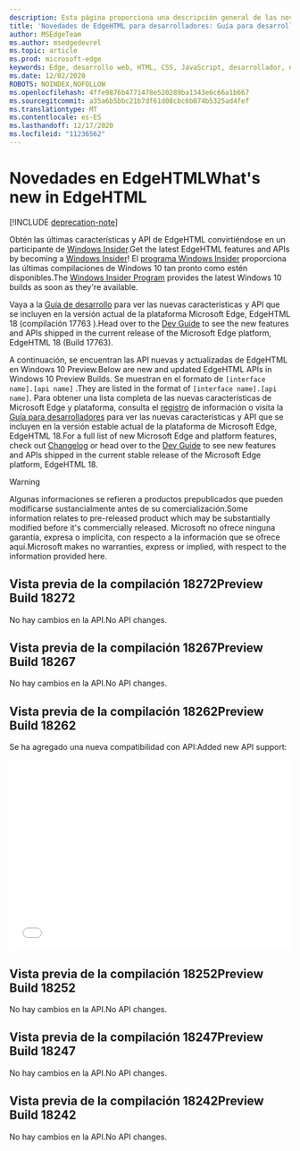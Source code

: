 ```yaml
---
description: Esta página proporciona una descripción general de las novedades de las compilaciones de EdgeHTML Preview para desarrolladores.
title: 'Novedades de EdgeHTML para desarrolladores: Guía para desarrolladores'
author: MSEdgeTeam
ms.author: msedgedevrel
ms.topic: article
ms.prod: microsoft-edge
keywords: Edge, desarrollo web, HTML, CSS, JavaScript, desarrollador, novedades en Edge, nuevas API en Edge, edgehtml, edgehtml Preview compilaciones
ms.date: 12/02/2020
ROBOTS: NOINDEX,NOFOLLOW
ms.openlocfilehash: 4ffe9876b4771478e520289ba1343e6c66a1b667
ms.sourcegitcommit: a35a6b5bbc21b7df61d08cbc6b074b5325ad4fef
ms.translationtype: MT
ms.contentlocale: es-ES
ms.lasthandoff: 12/17/2020
ms.locfileid: "11236562"
---
```

# <span data-ttu-id="30ef7-104">Novedades en EdgeHTML</span><span class="sxs-lookup"><span data-stu-id="30ef7-104">What's new in EdgeHTML</span></span>  

[!INCLUDE [deprecation-note](../includes/legacy-edge-note.md)]  

<span data-ttu-id="30ef7-105">Obtén las últimas características y API de EdgeHTML convirtiéndose en un participante de [Windows Insider](https://insider.windows.com).</span><span class="sxs-lookup"><span data-stu-id="30ef7-105">Get the latest EdgeHTML features and APIs by becoming a [Windows Insider](https://insider.windows.com)!</span></span>  <span data-ttu-id="30ef7-106">El [programa Windows Insider](https://insider.windows.com) proporciona las últimas compilaciones de Windows 10 tan pronto como estén disponibles.</span><span class="sxs-lookup"><span data-stu-id="30ef7-106">The [Windows Insider Program](https://insider.windows.com) provides the latest Windows 10 builds as soon as they're available.</span></span>  

<span data-ttu-id="30ef7-107">Vaya a la [Guía de desarrollo](../dev-guide/index.md) para ver las nuevas características y API que se incluyen en la versión actual de la plataforma Microsoft Edge, EdgeHTML 18 \(compilación 17763 \).</span><span class="sxs-lookup"><span data-stu-id="30ef7-107">Head over to the [Dev Guide](../dev-guide/index.md) to see the new features and APIs shipped in the current release of the Microsoft Edge platform, EdgeHTML 18 \(Build 17763\).</span></span>  

<span data-ttu-id="30ef7-108">A continuación, se encuentran las API nuevas y actualizadas de EdgeHTML en Windows 10 Preview.</span><span class="sxs-lookup"><span data-stu-id="30ef7-108">Below are new and updated EdgeHTML APIs in Windows 10 Preview Builds.</span></span> <span data-ttu-id="30ef7-109">Se muestran en el formato de `[interface name].[api name]` .</span><span class="sxs-lookup"><span data-stu-id="30ef7-109">They are listed in the format of `[interface name].[api name]`.</span></span>  <span data-ttu-id="30ef7-110">Para obtener una lista completa de las nuevas características de Microsoft Edge y plataforma, consulta el [registro](https://developer.microsoft.com/microsoft-edge/platform/changelog) de información o visita la [Guía para desarrolladores](../dev-guide/index.md) para ver las nuevas características y API que se incluyen en la versión estable actual de la plataforma de Microsoft Edge, EdgeHTML 18.</span><span class="sxs-lookup"><span data-stu-id="30ef7-110">For a full list of new Microsoft Edge and platform features, check out [Changelog](https://developer.microsoft.com/microsoft-edge/platform/changelog) or head over to the [Dev Guide](../dev-guide/index.md) to see new features and APIs shipped in the current stable release of the Microsoft Edge platform, EdgeHTML 18.</span></span>   

> [!WARNING] 
> <span data-ttu-id="30ef7-111">Algunas informaciones se refieren a productos prepublicados que pueden modificarse sustancialmente antes de su comercialización.</span><span class="sxs-lookup"><span data-stu-id="30ef7-111">Some information relates to pre-released product which may be substantially modified before it's commercially released.</span></span>  <span data-ttu-id="30ef7-112">Microsoft no ofrece ninguna garantía, expresa o implícita, con respecto a la información que se ofrece aquí.</span><span class="sxs-lookup"><span data-stu-id="30ef7-112">Microsoft makes no warranties, express or implied, with respect to the information provided here.</span></span>  

## <span data-ttu-id="30ef7-113">Vista previa de la compilación 18272</span><span class="sxs-lookup"><span data-stu-id="30ef7-113">Preview Build 18272</span></span>  

<span data-ttu-id="30ef7-114">No hay cambios en la API.</span><span class="sxs-lookup"><span data-stu-id="30ef7-114">No API changes.</span></span>  

## <span data-ttu-id="30ef7-115">Vista previa de la compilación 18267</span><span class="sxs-lookup"><span data-stu-id="30ef7-115">Preview Build 18267</span></span>  

<span data-ttu-id="30ef7-116">No hay cambios en la API.</span><span class="sxs-lookup"><span data-stu-id="30ef7-116">No API changes.</span></span>  

## <span data-ttu-id="30ef7-117">Vista previa de la compilación 18262</span><span class="sxs-lookup"><span data-stu-id="30ef7-117">Preview Build 18262</span></span>  

<span data-ttu-id="30ef7-118">Se ha agregado una nueva compatibilidad con API:</span><span class="sxs-lookup"><span data-stu-id="30ef7-118">Added new API support:</span></span>  

<iframe height='341' scrolling='no' title='<span data-ttu-id="30ef7-119">EdgeHTML Preview versión 17682</span><span class="sxs-lookup"><span data-stu-id="30ef7-119">EdgeHTML Preview Build 17682</span></span>' src='//codepen.io/MSEdgeDev/embed/5a691c1840690352f409d3788b8167fa/?height=341&theme-id=23761&default-tab=result&embed-version=2' frameborder='no' allowtransparency='true' allowfullscreen='true' style='width: 100%;'><span data-ttu-id="30ef7-120">Vea la versión de lápiz <a href='https://codepen.io/MSEdgeDev/pen/5a691c1840690352f409d3788b8167fa/'> EdgeHTML vista previa de la compilación 17682 </a> por MSEdgeDev ( <a href='https://codepen.io/MSEdgeDev'> @MSEdgeDev </a> ) en <a href='https://codepen.io'> CodePen </a> .</span><span class="sxs-lookup"><span data-stu-id="30ef7-120">See the Pen <a href='https://codepen.io/MSEdgeDev/pen/5a691c1840690352f409d3788b8167fa/'>EdgeHTML Preview Build 17682</a> by MSEdgeDev (<a href='https://codepen.io/MSEdgeDev'>@MSEdgeDev</a>) on <a href='https://codepen.io'>CodePen</a>.</span></span>  </iframe>  

## <span data-ttu-id="30ef7-121">Vista previa de la compilación 18252</span><span class="sxs-lookup"><span data-stu-id="30ef7-121">Preview Build 18252</span></span>  

<span data-ttu-id="30ef7-122">No hay cambios en la API.</span><span class="sxs-lookup"><span data-stu-id="30ef7-122">No API changes.</span></span>  

## <span data-ttu-id="30ef7-123">Vista previa de la compilación 18247</span><span class="sxs-lookup"><span data-stu-id="30ef7-123">Preview Build 18247</span></span>  

<span data-ttu-id="30ef7-124">No hay cambios en la API.</span><span class="sxs-lookup"><span data-stu-id="30ef7-124">No API changes.</span></span>  

## <span data-ttu-id="30ef7-125">Vista previa de la compilación 18242</span><span class="sxs-lookup"><span data-stu-id="30ef7-125">Preview Build 18242</span></span>  

<span data-ttu-id="30ef7-126">No hay cambios en la API.</span><span class="sxs-lookup"><span data-stu-id="30ef7-126">No API changes.</span></span>  
